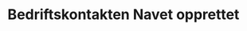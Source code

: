 ---
title: Bedriftskontakten Navet opprettet
tags: navet
year: 2007
sources:
  - https://w2.brreg.no/enhet/sok/detalj.jsp?orgnr=990995303 IFI-NAVET - Enhetsregisteret
  - http://www.mn.uio.no/ifi/livet-rundt-studiene/organisasjoner/navet.html Bedriftskontakten Navet - Institutt for informatikk
view: none
---